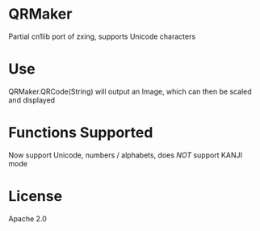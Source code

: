 # QRMaker
Partial cn1lib port of zxing, supports Unicode characters

# Use
QRMaker.QRCode(String) will output an Image, which can then be scaled and displayed

# Functions Supported
Now support Unicode, numbers / alphabets, does *NOT* support KANJI mode

# License 
Apache 2.0
